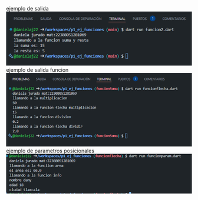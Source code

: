 ejemplo de salida 
![alt text](image.png)
ejemplo de salida funcion 
![alt text](image-1.png)
ejemplo de parametros posicionales
![alt text](image-2.png)
